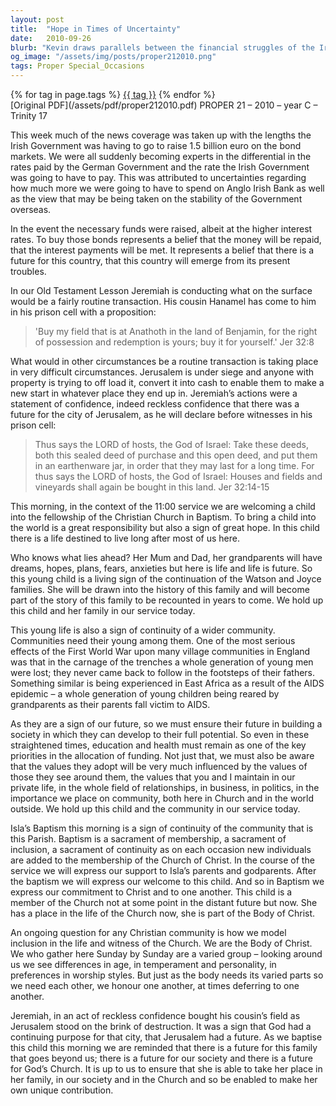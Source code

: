 ```yaml
---
layout: post
title:  "Hope in Times of Uncertainty"
date:   2010-09-26
blurb: "Kevin draws parallels between the financial struggles of the Irish Government and the biblical story of Jeremiah's land purchase during Jerusalem's siege. He emphasizes the importance of hope and confidence in the future, as exemplified by the baptism of a child in the congregation. The sermon underlines the need to invest in the future through education and health, and to instill values that will shape the next generation."
og_image: "/assets/img/posts/proper212010.png"
tags: Proper Special_Occasions
---    
```

<div class="tag-pills">
    {% for tag in page.tags %}
    <a href="{{ site.baseurl }}/tag/{{ tag | slugify }}" class="tag-pill">{{ tag }}</a>
    {% endfor %}
</div>
[Original PDF](/assets/pdf/proper212010.pdf)
PROPER 21 – 2010 – year C – Trinity 17

This week much of the news coverage was taken up with the lengths the Irish Government was having to go to raise 1.5 billion euro on the bond markets. We were all suddenly becoming experts in the differential in the rates paid by the German Government and the rate the Irish Government was going to have to pay. This was attributed to uncertainties regarding how much more we were going to have to spend on Anglo Irish Bank as well as the view that may be being taken on the stability of the Government overseas.

In the event the necessary funds were raised, albeit at the higher interest rates. To buy those bonds represents a belief that the money will be repaid, that the interest payments will be met. It represents a belief that there is a future for this country, that this country will emerge from its present troubles.

In our Old Testament Lesson Jeremiah is conducting what on the surface would be a fairly routine transaction. His cousin Hanamel has come to him in his prison cell with a proposition:

> 'Buy my field that is at Anathoth in the land of Benjamin, for the right of possession and redemption is yours; buy it for yourself.' Jer 32:8

What would in other circumstances be a routine transaction is taking place in very difficult circumstances. Jerusalem is under siege and anyone with property is trying to off load it, convert it into cash to enable them to make a new start in whatever place they end up in. Jeremiah’s actions were a statement of confidence, indeed reckless confidence that there was a future for the city of Jerusalem, as he will declare before witnesses in his prison cell:

> Thus says the LORD of hosts, the God of Israel: Take these deeds, both this sealed deed of purchase and this open deed, and put them in an earthenware jar, in order that they may last for a long time. For thus says the LORD of hosts, the God of Israel: Houses and fields and vineyards shall again be bought in this land. Jer 32:14-15

This morning, in the context of the 11:00 service we are welcoming a child into the fellowship of the Christian Church in Baptism. To bring a child into the world is a great responsibility but also a sign of great hope. In this child there is a life destined to live long after most of us here.

Who knows what lies ahead? Her Mum and Dad, her grandparents will have dreams, hopes, plans, fears, anxieties but here is life and life is future. So this young child is a living sign of the continuation of the Watson and Joyce families. She will be drawn into the history of this family and will become part of the story of this family to be recounted in years to come. We hold up this child and her family in our service today.

This young life is also a sign of continuity of a wider community. Communities need their young among them. One of the most serious effects of the First World War upon many village communities in England was that in the carnage of the trenches a whole generation of young men were lost; they never came back to follow in the footsteps of their fathers. Something similar is being experienced in East Africa as a result of the AIDS epidemic – a whole generation of young children being reared by grandparents as their parents fall victim to AIDS.

As they are a sign of our future, so we must ensure their future in building a society in which they can develop to their full potential. So even in these straightened times, education and health must remain as one of the key priorities in the allocation of funding. Not just that, we must also be aware that the values they adopt will be very much influenced by the values of those they see around them, the values that you and I maintain in our private life, in the whole field of relationships, in business, in politics, in the importance we place on community, both here in Church and in the world outside. We hold up this child and the community in our service today.

Isla’s Baptism this morning is a sign of continuity of the community that is this Parish. Baptism is a sacrament of membership, a sacrament of inclusion, a sacrament of continuity as on each occasion new individuals are added to the membership of the Church of Christ. In the course of the service we will express our support to Isla’s parents and godparents. After the baptism we will express our welcome to this child. And so in Baptism we express our commitment to Christ and to one another. This child is a member of the Church not at some point in the distant future but now. She has a place in the life of the Church now, she is part of the Body of Christ.

An ongoing question for any Christian community is how we model inclusion in the life and witness of the Church. We are the Body of Christ. We who gather here Sunday by Sunday are a varied group – looking around us we see differences in age, in temperament and personality, in preferences in worship styles. But just as the body needs its varied parts so we need each other, we honour one another, at times deferring to one another.

Jeremiah, in an act of reckless confidence bought his cousin’s field as Jerusalem stood on the brink of destruction. It was a sign that God had a continuing purpose for that city, that Jerusalem had a future. As we baptise this child this morning we are reminded that there is a future for this family that goes beyond us; there is a future for our society and there is a future for God’s Church. It is up to us to ensure that she is able to take her place in her family, in our society and in the Church and so be enabled to make her own unique contribution.
